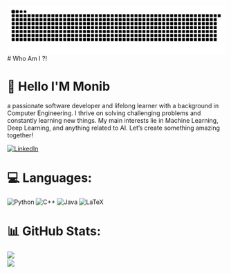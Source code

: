 <img src="https://raw.githubusercontent.com/imrrobat/imrrobat/d1b244e170d2b75fdda3efd499eaaf163f7a617c/images/github-contribution-grid-snake.svg" alt="just for fun :D">
# Who Am I ?!

# 👋 Hello I'M **Monib**  
a passionate software developer and lifelong learner with a background in Computer Engineering. I thrive on solving challenging problems and constantly learning new things. My main interests lie in Machine Learning, Deep Learning, and anything related to AI. Let’s create something amazing together!

[![LinkedIn](https://img.shields.io/badge/LinkedIn-%230077B5.svg?logo=linkedin&logoColor=white)](https://linkedin.com/in/monib-veysi) 

# 💻 Languages:
![Python](https://img.shields.io/badge/python-3670A0?style=flat&logo=python&logoColor=ffdd54)
![C++](https://img.shields.io/badge/c++-%2300599C.svg?style=flat&logo=c%2B%2B&logoColor=white)
![Java](https://img.shields.io/badge/java-%23ED8B00.svg?style=flat&logo=openjdk&logoColor=white)
![LaTeX](https://img.shields.io/badge/latex-%23008080.svg?style=flat&logo=latex&logoColor=white)

# 📊 GitHub Stats:
![](https://github-readme-stats.vercel.app/api?username=DevMonib&theme=dracula&hide_border=false&include_all_commits=true&count_private=true)<br/>
![](https://github-readme-stats.vercel.app/api/top-langs/?username=DevMonib&theme=dracula&hide_border=false&include_all_commits=true&count_private=true&layout=compact)
